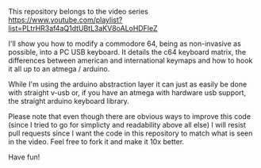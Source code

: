 This repository belongs to the video series https://www.youtube.com/playlist?list=PLtrHR3af4aQ1dtUBtL3aKV8oALoHDFleZ

I'll show you how to modify a commodore 64, being as non-invasive as possible, into a PC USB keyboard. It details the c64 keyboard matrix, the differences between american and international keymaps and how to hook it all up to an atmega / arduino.

While I'm using the arduino abstraction layer it can just as easily be done with straight v-usb or, if you have an atmega with hardware usb support, the straight arduino keyboard library.

Please note that even though there are obvious ways to improve this code (since I tried to go for simplicty and readability above all else) I will resist pull requests since I want the code in this repository to match what is seen in the video. Feel free to fork it and make it 10x better.

Have fun!
